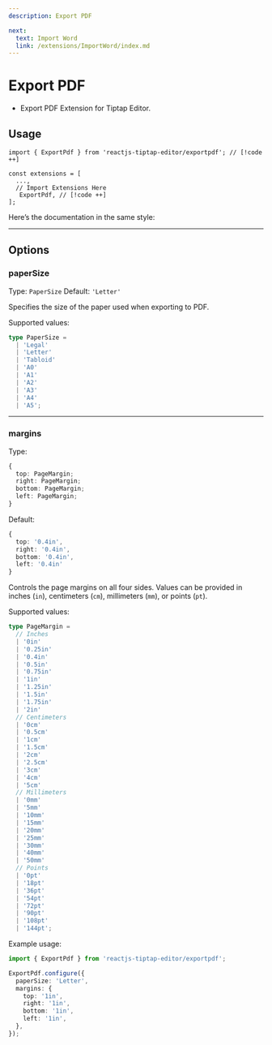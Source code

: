 ```yaml
---
description: Export PDF

next:
  text: Import Word
  link: /extensions/ImportWord/index.md
---
```


# Export PDF

- Export PDF Extension for Tiptap Editor.

## Usage

```tsx
import { ExportPdf } from 'reactjs-tiptap-editor/exportpdf'; // [!code ++]

const extensions = [
  ...,
  // Import Extensions Here
   ExportPdf, // [!code ++]
];
```

Here’s the documentation in the same style:

---

## Options

### paperSize

Type: `PaperSize`
Default: `'Letter'`

Specifies the size of the paper used when exporting to PDF.

Supported values:

```ts
type PaperSize =
  | 'Legal'
  | 'Letter'
  | 'Tabloid'
  | 'A0'
  | 'A1'
  | 'A2'
  | 'A3'
  | 'A4'
  | 'A5';
```

---

### margins

Type:

```ts
{
  top: PageMargin;
  right: PageMargin;
  bottom: PageMargin;
  left: PageMargin;
}
```

Default:

```ts
{
  top: '0.4in',
  right: '0.4in',
  bottom: '0.4in',
  left: '0.4in'
}
```

Controls the page margins on all four sides. Values can be provided in inches (`in`), centimeters (`cm`), millimeters (`mm`), or points (`pt`).

Supported values:

```ts
type PageMargin =
  // Inches
  | '0in'
  | '0.25in'
  | '0.4in'
  | '0.5in'
  | '0.75in'
  | '1in'
  | '1.25in'
  | '1.5in'
  | '1.75in'
  | '2in'
  // Centimeters
  | '0cm'
  | '0.5cm'
  | '1cm'
  | '1.5cm'
  | '2cm'
  | '2.5cm'
  | '3cm'
  | '4cm'
  | '5cm'
  // Millimeters
  | '0mm'
  | '5mm'
  | '10mm'
  | '15mm'
  | '20mm'
  | '25mm'
  | '30mm'
  | '40mm'
  | '50mm'
  // Points
  | '0pt'
  | '18pt'
  | '36pt'
  | '54pt'
  | '72pt'
  | '90pt'
  | '108pt'
  | '144pt';
```

Example usage:

```ts
import { ExportPdf } from 'reactjs-tiptap-editor/exportpdf';

ExportPdf.configure({
  paperSize: 'Letter',
  margins: {
    top: '1in',
    right: '1in',
    bottom: '1in',
    left: '1in',
  },
});
```
